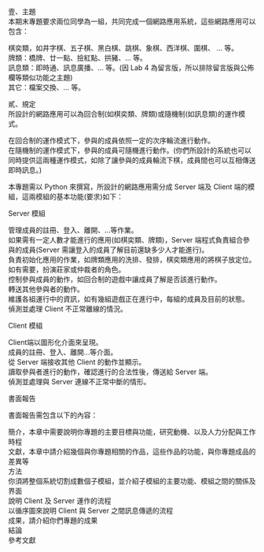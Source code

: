 壹、主題<br>
本期末專題要求兩位同學為一組，共同完成一個網路應用系統，這些網路應用可以包含：

棋奕類，如井字棋、五子棋、黑白棋、跳棋、象棋、西洋棋、圍棋、 … 等。<br>
牌類：橋牌、廿一點、撿紅點、拱豬、… 等。<br>
訊息類：即時通、訊息廣播、… 等。(因 Lab 4 為留言版，所以排除留言版與公佈欄等類似功能之主題)<br>
其它：檔案交換、… 等。



貳、規定<br>
所設計的網路應用可以為回合制(如棋奕類、牌類)或隨機制(如訊息類)的運作模式。

在回合制的運作模式下，參與的成員依照一定的次序輪流進行動作。<br>
在隨機制的運作模式下，參與的成員可隨機進行動作。(你們所設計的系統也可以同時提供這兩種運作模式，如除了讓參與的成員輪流下棋，成員間也可以互相傳送即時訊息。) 

本專題需以 Python 來撰寫，所設計的網路應用需分成 Server 端及 Client 端的模組，這兩模組的基本功能(要求)如下： 

Server 模組

管理成員的註冊、登入、離開、…等作業。<br>
如果需有一定人數才能進行的應用(如棋奕類、牌類)，Server 端程式負責組合參與的成員(Server 需讓登入的成員了解目前還缺多少人才能進行)。<br>
負責初始化應用的作業，如牌類應用的洗排、發排，棋奕類應用的將棋子放定位。
如有需要，扮演莊家或仲裁者的角色。<br>
控制參與成員的動作，如回合制的遊戲中讓成員了解是否該進行動作。<br>
轉送其他參與者的動作。<br>
維護各組運行中的資訊，如有幾組遊戲正在進行中，每組的成員及目前的狀態。<br>
偵測並處理 Client 不正常離線的情況。







Client 模組 

Client端以圖形化介面來呈現。<br>
成員的註冊、登入、離開…等介面。<br>
從 Server 端接收其他 Client 的動作並顯示。<br>
讀取參與者進行的動作，確認進行的合法性後，傳送給 Server 端。<br>
偵測並處理與 Server 連線不正常中斷的情形。




書面報告

書面報告需包含以下的內容：

簡介，本章中需要說明你專題的主要目標與功能，研究動機、以及人力分配與工作時程<br>
文獻，本章中請介紹幾個與你專題相關的作品，這些作品的功能，與你專題成品的差異等<br>
方法<br>
你須將整個系統切割成數個子模組，並介紹子模組的主要功能、模組之間的關係及界面<br>
說明 Client 及 Server 運作的流程<br>
以循序圖來說明 Client 與 Server 之間訊息傳遞的流程<br>
成果，請介紹你們專題的成果<br>
結論<br>
參考文獻
